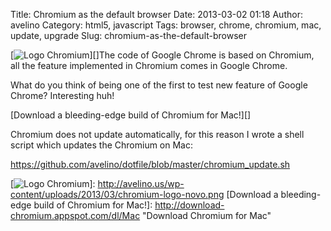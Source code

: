 Title: Chromium as the default browser
Date: 2013-03-02 01:18
Author: avelino
Category: html5, javascript
Tags: browser, chrome, chromium, mac, update, upgrade
Slug: chromium-as-the-default-browser

[![Logo Chromium][]][]The code of Google Chrome is based on Chromium,
all the feature implemented in Chromium comes in Google Chrome.

What do you think of being one of the first to test new feature of
Google Chrome? Interesting huh!

[Download a bleeding-edge build of Chromium for Mac!][]

Chromium does not update automatically, for this reason I wrote a shell
script which updates the Chromium on Mac:

https://github.com/avelino/dotfile/blob/master/chromium_update.sh

  [Logo Chromium]: http://avelino.us/wp-content/uploads/2013/03/chromium-logo-novo-300x292.png
  [![Logo Chromium][]]: http://avelino.us/wp-content/uploads/2013/03/chromium-logo-novo.png
  [Download a bleeding-edge build of Chromium for Mac!]: http://download-chromium.appspot.com/dl/Mac
    "Download Chromium for Mac"
